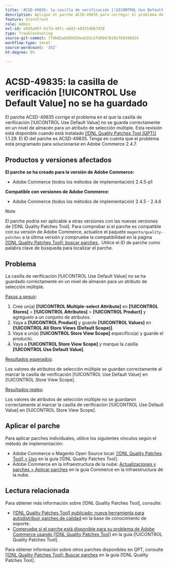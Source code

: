 ```yaml
---
title: 'ACSD-49835: la casilla de verificación [!UICONTROL Use Default Value] no se ha guardado'
description: Aplique el parche ACSD-49835 para corregir el problema de Adobe Commerce en el que la casilla de verificación [!UICONTROL Use Default Value] no se guarda correctamente en un nivel de almacén para un atributo de selección múltiple.
feature: Storefront
role: Admin
exl-id: e8d5a95f-b17d-49fc-a6d3-e03554667438
type: Troubleshooting
source-git-commit: 7fdb02a6d89d50ea593c5fd99d78101f89198424
workflow-type: tm+mt
source-wordcount: '352'
ht-degree: 0%

---
```


# ACSD-49835: la casilla de verificación [!UICONTROL Use Default Value] no se ha guardado

El parche ACSD-49835 corrige el problema en el que la casilla de verificación [!UICONTROL Use Default Value] no se guarda correctamente en un nivel de almacén para un atributo de selección múltiple. Esta revisión está disponible cuando está instalado [[!DNL Quality Patches Tool (QPT)]](https://experienceleague.adobe.com/es/docs/commerce-operations/tools/quality-patches-tool/quality-patches-tool-to-self-serve-quality-patches) 1.1.29. El ID del parche es ACSD-49835. Tenga en cuenta que el problema está programado para solucionarse en Adobe Commerce 2.4.7.

## Productos y versiones afectados

**El parche se ha creado para la versión de Adobe Commerce:**

* Adobe Commerce (todos los métodos de implementación) 2.4.5-p1

**Compatible con versiones de Adobe Commerce:**

* Adobe Commerce (todos los métodos de implementación) 2.4.5 - 2.4.6

>[!NOTE]
>
>El parche podría ser aplicable a otras versiones con las nuevas versiones de [!DNL Quality Patches Tool]. Para comprobar si el parche es compatible con su versión de Adobe Commerce, actualice el paquete `magento/quality-patches` a la última versión y compruebe la compatibilidad en la página [[!DNL Quality Patches Tool]: buscar parches ](https://experienceleague.adobe.com/tools/commerce-quality-patches/index.html?lang=es). Utilice el ID de parche como palabra clave de búsqueda para localizar el parche.

## Problema

La casilla de verificación [!UICONTROL Use Default Value] no se ha guardado correctamente en un nivel de almacén para un atributo de selección múltiple.

<u>Pasos a seguir</u>:

1. Cree un(a) **[!UICONTROL Multiple-select Attribute]** en **[!UICONTROL Stores]** > **[!UICONTROL Attributes]** > **[!UICONTROL Product]** y agréguelo a un conjunto de atributos.
1. Vaya a **[!UICONTROL Product]** y guarde **[!UICONTROL Values]** en **[!UICONTROL All Store Views (Default Scope)]**.
1. Vaya a un(a) **[!UICONTROL Store View Scope]** específico(a) y guarde el producto.
1. Vaya a **[!UICONTROL Store View Scope]** y marque la casilla **[!UICONTROL Use Default Value]**.

<u>Resultados esperados</u>:

Los valores de atributos de selección múltiple se guardan correctamente al marcar la casilla de verificación [!UICONTROL Use Default Value] en [!UICONTROL Store View Scope].

<u>Resultados reales</u>:

Los valores de atributos de selección múltiple no se guardaron correctamente al marcar la casilla de verificación [!UICONTROL Use Default Value] en [!UICONTROL Store View Scope].

## Aplicar el parche

Para aplicar parches individuales, utilice los siguientes vínculos según el método de implementación:

* Adobe Commerce o Magento Open Source local: [[!DNL Quality Patches Tool] > Uso](/help/tools/quality-patches-tool/usage.md) en la guía [!DNL Quality Patches Tool].
* Adobe Commerce en la infraestructura de la nube: [Actualizaciones y parches > Aplicar parches](https://experienceleague.adobe.com/docs/commerce-cloud-service/user-guide/develop/upgrade/apply-patches.html?lang=es) en la guía Commerce en la infraestructura de la nube.

## Lectura relacionada

Para obtener más información sobre [!DNL Quality Patches Tool], consulte:

* [[!DNL Quality Patches Tool] publicado: nueva herramienta para autodistribuir parches de calidad](https://experienceleague.adobe.com/es/docs/commerce-operations/tools/quality-patches-tool/quality-patches-tool-to-self-serve-quality-patches) en la base de conocimiento de soporte.
* [Compruebe si el parche está disponible para su problema de Adobe Commerce usando [!DNL Quality Patches Tool]](/help/tools/quality-patches-tool/patches-available-in-qpt/check-patch-for-magento-issue-with-magento-quality-patches.md) en la guía [!UICONTROL Quality Patches Tool].


Para obtener información sobre otros parches disponibles en QPT, consulte [[!DNL Quality Patches Tool]: Buscar parches](https://experienceleague.adobe.com/tools/commerce-quality-patches/index.html?lang=es) en la guía [!DNL Quality Patches Tool].
